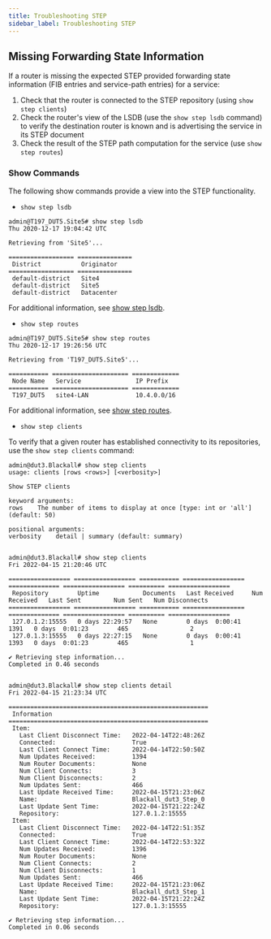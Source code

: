```yaml
---
title: Troubleshooting STEP
sidebar_label: Troubleshooting STEP
---
```


## Missing Forwarding State Information

If a router is missing the expected STEP provided forwarding state information (FIB entries and service-path entries) for a service:

1. Check that the router is connected to the STEP repository (using `show step clients`)
2. Check the router's view of the LSDB (use the `show step lsdb` command) to verify the destination router is known and is advertising the service in its STEP document
3. Check the result of the STEP path computation for the service (use `show step routes`)

### Show Commands

The following show commands provide a view into the STEP functionality.

- `show step lsdb`
```
admin@T197_DUT5.Site5# show step lsdb
Thu 2020-12-17 19:04:42 UTC

Retrieving from 'Site5'...

================== ===============
 District           Originator
================== ===============
 default-district   Site4
 default-district   Site5
 default-district   Datacenter

```
For additional information, see [show step lsdb](cli_reference.md#show-step-lsdb).

- `show step routes`
```
admin@T197_DUT5.Site5# show step routes
Thu 2020-12-17 19:26:56 UTC

Retrieving from 'T197_DUT5.Site5'...

=========== ===================== =============
 Node Name   Service               IP Prefix
=========== ===================== =============
 T197_DUT5   site4-LAN             10.4.0.0/16

```
For additional information, see [show step routes](cli_reference.md#show-step-routes). 

- `show step clients`

To verify that a given router has established connectivity to its repositories, use the `show step clients` command:

```
admin@dut3.Blackall# show step clients
usage: clients [rows <rows>] [<verbosity>]

Show STEP clients

keyword arguments:
rows    The number of items to display at once [type: int or 'all'] (default: 50)

positional arguments:
verbosity    detail | summary (default: summary)


admin@dut3.Blackall# show step clients
Fri 2022-04-15 21:20:46 UTC

================= ================= =========== ================= ============== ================= ========== =================
 Repository        Uptime            Documents   Last Received     Num Received   Last Sent         Num Sent   Num Disconnects
================= ================= =========== ================= ============== ================= ========== =================
 127.0.1.2:15555   0 days 22:29:57   None        0 days  0:00:41           1391   0 days  0:01:23        465                 2
 127.0.1.3:15555   0 days 22:27:15   None        0 days  0:00:41           1393   0 days  0:01:23        465                 1

✔ Retrieving step information...
Completed in 0.46 seconds


admin@dut3.Blackall# show step clients detail
Fri 2022-04-15 21:23:34 UTC

=======================================================
 Information
=======================================================
 Item:
   Last Client Disconnect Time:   2022-04-14T22:48:26Z
   Connected:                     True
   Last Client Connect Time:      2022-04-14T22:50:50Z
   Num Updates Received:          1394
   Num Router Documents:          None
   Num Client Connects:           3
   Num Client Disconnects:        2
   Num Updates Sent:              466
   Last Update Received Time:     2022-04-15T21:23:06Z
   Name:                          Blackall_dut3_Step_0
   Last Update Sent Time:         2022-04-15T21:22:24Z
   Repository:                    127.0.1.2:15555
 Item:
   Last Client Disconnect Time:   2022-04-14T22:51:35Z
   Connected:                     True
   Last Client Connect Time:      2022-04-14T22:53:32Z
   Num Updates Received:          1396
   Num Router Documents:          None
   Num Client Connects:           2
   Num Client Disconnects:        1
   Num Updates Sent:              466
   Last Update Received Time:     2022-04-15T21:23:06Z
   Name:                          Blackall_dut3_Step_1
   Last Update Sent Time:         2022-04-15T21:22:24Z
   Repository:                    127.0.1.3:15555

✔ Retrieving step information...
Completed in 0.06 seconds

```